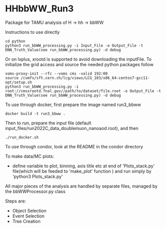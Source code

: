 # HHbbWW_Run3

Package for TAMU analysis of H -> hh -> bbWW

Instructions to use directly
```
cd python
python3 run_bbWW_processing.py -i Input_File -o Output_File -t DNN_Truth_Value(see run_bbWW_processing.py) -d debug
```
Or on lxplus, xrootd is supported to avoid downloading the inputFile. To initialize the grid access and source the needed python packages follow
```
voms-proxy-init --rfc --voms cms -valid 192:00
source /cvmfs/sft.cern.ch/lcg/views/LCG_103/x86_64-centos7-gcc11-opt/setup.sh
python3 run_bbWW_processing.py -i root://cmsxrootd.fnal.gov//path/to/dataset/file.root -o Output_File -t DNN_Truth_Value(see run_bbWW_processing.py) -d debug
```
To use through docker, first prepare the image named run3_bbww
```
docker build -t run3_bbww .
```

Then to run, prepare the input file (default input_files/run2022C_data_doublemuon_nanoaod.root), and then
```
./run_docker.sh
```
To use through condor, look at the README in the condor directory

To make data/MC plots:
- define variable to plot, binning, axis title etc at end of 'Plots_stack.py' file(which will be feeded to 'make_plot' function ) and run simply by 'python3 Plots_stack.py'


All major pieces of the analysis are handled by separate files, managed by the bbWWProcessor.py class

Steps are:
- Object Selection
- Event Selection
- Tree Creation
